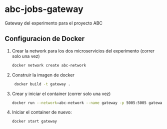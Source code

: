 # abc-jobs-gateway

Gateway del experimento para el proyecto ABC

## Configuracion de Docker
1. Crear la network para los dos microservicios del experimento (correr solo una vez)

    ```bash
    docker network create abc-network
    ```
2. Construir la imagen de docker 
    ```bash
     docker build -t gateway .
    ```
3. Crear y iniciar el container (correr solo una vez)
    ```bash
    docker run --network=abc-network --name gateway -p 5005:5005 gateway
    ```
4. Iniciar el container de nuevo:
    ```bash
    docker start gateway
    ```